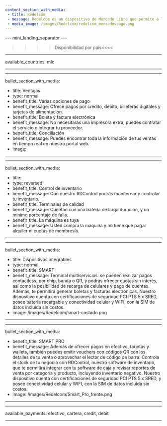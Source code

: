```yaml
---
content_section_with_media: 
 - title: Redelcom
 - message: Redelcom es un dispositivo de Mercado Libre que permite a los compradores realizar pagos presenciales de forma rápida y segura mediante tarjetas de crédito, débito, en efectivo o mediante billeteras digitales.  Además, utilizando Redelcom es posible ofrecer cuotas con o sin interés y, dependiendo del dispositivo, controlar y actualizar el inventario de la tienda sin esfuerzos extra.
 - media_image: /images/Redelcom/redelcom_mercadospago.png
---
```


--- mini_landing_separator ---

>>>> Disponibilidad por país<<<<
---
available_countries: mlc

---

---
bullet_section_with_media: 
 - title: Ventajas
 - type: normal
 - benefit_title: Varias opciones de pago
 - benefit_message: Ofrece pagos por crédito, débito, billeteras digitales y tarjetas de alimentación.
 - benefit_title: Boleta y factura electrónica
 - benefit_message: No necesitarás una impresora extra, puedes contratar el servicio o integrar tu proveedor.
 - benefit_title: Conciliación
 - benefit_message: Puedes encontrar toda la información de tus ventas en tiempo real en nuestro portal web.
 - image: 
---

---
bullet_section_with_media: 
 - title: 
 - type: reversed
 - benefit_title: Control de inventario
 - benefit_message: Con nuestro RDControl podrás monitorear y controlar tu inventario.
 - benefit_title: Terminales de calidad
 - benefit_message: Cuentan con una batería de larga duración, y un mínimo porcentaje de falla.
 - benefit_title: La máquina es tuya
 - benefit_message: Usted compra la máquina y no tiene que pagar alquiler ni cuotas de membresía.

---

---
bullet_section_with_media:
 - title: Dispositivos integrables
 - type: normal
 - benefit_title: SMART
 - benefit_message: Terminal multiservicios: se pueden realizar pagos contactless, por chip, banda o QR, y podrás ofrecer cuotas sin interés, así como la posibilidad de recarga de celulares y pago de cuentas. Además, te permitirá generar boletas y facturas electrónicas.  Nuestro dispositivo cuenta con certificaciones de seguridad PCI PTS 5.x SRED, posee batería recargable y conectividad celular y WIFI, con la SIM de datos incluida sin costos. 
 - image: /images/Redelcom/smart-costado.png
---

---
bullet_section_with_media:
- benefit_title: SMART PRO
 - benefit_message: Además de ofrecer pagos en efectivo, tarjetas y wallets, también puedes emitir vouchers con códigos QR con los detalles de tu venta o aprovechar el lector de código de barra. Controla el stock de tu negocio con RDControl, nuestro software de inventario, que te permitirá integrar con tu software de caja y revisar reportes de venta por categoría y producto, incluyendo inventario negativo. Nuestro dispositivo cuenta con certificaciones de seguridad PCI PTS 5.x SRED, y posee conectividad celular y WIFI, con la SIM de datos incluida sin costos.
 - image: /images/Redelcom/Smart_Pro_frente.png
---

---
available_payments: efectivo, cartera, credit, debit

----